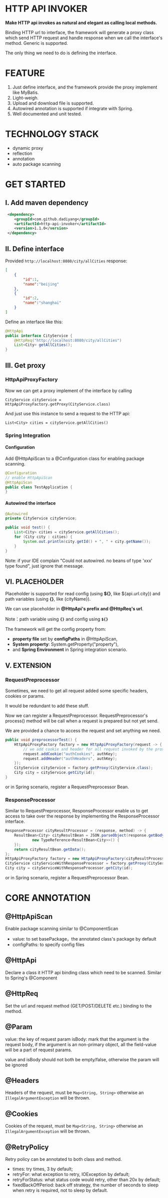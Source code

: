 # HTTP API INVOKER

**Make HTTP api invokes as natural and elegant as calling local methods.** 

Binding HTTP url to interface, the framework will generate a proxy class which send HTTP request and handle response when we call the interface's method. Generic is supported.

The only thing we need to do is defining the interface.

# FEATURE

1. Just define interface, and the framework provide the proxy implement like MyBatis.
2. Light-weigh.
3. Upload and download file is supported.
4. Autowired annotation is supported if integrate with Spring.
5. Well documented and unit tested.

# TECHNOLOGY STACK
 
* dynamic proxy
* reflection
* annotation
* auto package scanning

# GET STARTED
 
## I. Add maven dependency

```xml
 <dependency>
    <groupId>com.github.dadiyang</groupId>
    <artifactId>http-api-invoker</artifactId>
    <version>1.1.0</version>
 </dependency>
```

## II. Define interface

Provided `http://localhost:8080/city/allCities` response: 
```json
[
    {
        "id":1,
        "name":"beijing"
    },
    {
        "id":2,
        "name":"shanghai"
    }
]
```

Define an interface like this: 
```java
@HttpApi
public interface CityService {
    @HttpReq("http://localhost:8080/city/allCities")
    List<City> getAllCities();
}
```

## III. Get proxy
 
### HttpApiProxyFactory

Now we can get a proxy implement of the interface by calling

`CityService cityService = HttpApiProxyFactory.getProxy(CityService.class)`

And just use this instance to send a request to the HTTP api:

`List<City> cities = cityService.getAllCities()`

### Spring Integration

#### Configuration

Add @HttpApiScan to a @Configuration class for enabling package scanning.

```java
@Configuration
// enable HttpApiScan
@HttpApiScan
public class TestApplication {
}
```
 
#### Autowired the interface

```java
@Autowired
private CityService cityService;

public void test() {
    List<City> cities = cityService.getAllCities();
    for (City city : cities) {
        System.out.println(city.getId() + ", " + city.getName());
    }
}
```

Note: if your IDE complain "Could not autowired. no beans of type 'xxx' type found", just ignore that message.

## VI. PLACEHOLDER

Placeholder is supported for read config (using **${}**, like ${api.url.city}) and path variables (using **{}**, like {cityName}). 

We can use placeholder in **@HttpApi's prefix and @HttpReq's url**.

Note：path variable using **`{}`** and config using **`${}`**

The framework will get the config property from: 

* **property file** set by **configPaths** in @HttpApiScan,
* **System property**: System.getProperty("property"),
* and **Spring Environment** in Spring integration scenario.

## V. EXTENSION

### RequestPreprocessor

Sometimes, we need to get all request added some specific headers, cookies or params.

It would be redundant to add these stuff.

Now we can register a RequestPreprocessor. RequestPreprocessor's process() method will be call when a request is prepared but not yet send.

We are provided a chance to access the request and set anything we need. 

```java
public void preprocessorTest() {
    HttpApiProxyFactory factory = new HttpApiProxyFactory(request -> {
        // we add cookie and header for all request invoked by the proxy get from this factory
        request.addCookie("authCookies", authKey);
        request.addHeader("authHeaders", authKey);
    });
    CityService cityService = factory.getProxy(CityService.class);
    City city = cityService.getCity(id);
}
```

or in Spring scenario, register a RequestPreprocessor Bean.


### ResponseProcessor

Similar to RequestPreprocessor, ResponseProcessor enable us to get access to take over the response by implementing the ResponseProcessor interface.

```java
ResponseProcessor cityResultProcessor = (response, method) -> {
    ResultBean<City> cityResultBean = JSON.parseObject(response.getBody(), 
            new TypeReference<ResultBean<City>>() {
    });
    return cityResultBean.getData();
};
HttpApiProxyFactory factory = new HttpApiProxyFactory(cityResultProcessor);
CityService cityServiceWithResponseProcessor = factory.getProxy(CityService.class);
City city = cityServiceWithResponseProcessor.getCity(id);
```

or in Spring scenario, register a RequestPreprocessor Bean.


# CORE ANNOTATION

## @HttpApiScan

Enable package scanning similar to @ComponentScan

* value: to set basePackage，the annotated class's package by default
* configPaths: to specify config files

## @HttpApi

Declare a class it HTTP api binding class which need to be scanned. Similar to Spring's @Component

## @HttpReq

Set the url and request method (GET/POST/DELETE etc.) binding to the method.

## @Param

value: the key of request param
isBody: mark that the argument is the request body, if the argument is an non-primary object, all the field-value will be a part of request params.

value and isBody should not both be empty/false, otherwise the param will be ignored

## @Headers

Headers of the request, must be `Map<String, String>` otherwise an `IllegalArgumentException` will be thrown.

## @Cookies

Cookies of the request, must be `Map<String, String>` otherwise an `IllegalArgumentException` will be thrown.

## @RetryPolicy

Retry policy can be annotated to both class and method.

* times: try times, 3 by default;
* retryFor: what exception to retry, IOException by default;
* retryForStatus: what status code would retry, other than 20x by default;
* fixedBackOffPeriod: back off strategy, the number of seconds to sleep when retry is required, not to sleep by default.